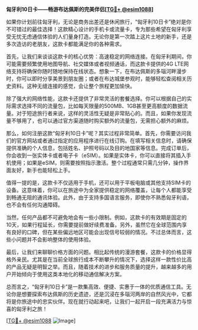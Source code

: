 **匈牙利10日卡——畅游布达佩斯的完美伴侣[[TG💪+ @esim1088](https://t.me/s/esim1088)]**

如果你计划前往匈牙利，无论是商务出差还是休闲旅行，“匈牙利10日卡”绝对是你不可错过的最佳选择！这款精心设计的手机卡或流量卡，专为那些希望在匈牙利享受无忧无虑通信体验的人们量身打造。无论你是第一次踏上这片土地的新手，还是多次造访的老朋友，这款卡都能满足你的各种需求。

首先，让我们来谈谈这款卡的核心优势：高速稳定的网络连接。在匈牙利期间，你可能需要频繁使用地图导航、社交媒体或者视频通话，而这款卡提供的4G LTE网络支持将确保你随时随地保持在线状态。想象一下，在布达佩斯的多瑙河畔漫步时，你可以即时分享美景到朋友圈；或者在布达城堡参观时，能够轻松查阅相关历史资料。这种无缝连接的感觉，会让整个旅程更加愉快。

除了强大的网络性能，这款卡还提供了非常灵活的套餐选择。你可以根据自己的实际需求选择不同的流量包，比如每天限量的500MB、1GB甚至更高额度的数据流量。对于短途旅行者来说，这样的灵活性无疑是非常贴心的。而且，如果你发现流量不够用了，也可以通过官方渠道随时购买额外的流量包，无需担心额外的麻烦。

那么，如何注册这款“匈牙利10日卡”呢？其实过程非常简单。首先，你需要访问我们的官方网站或者通过指定的应用程序进行在线订购。在填写相关信息时，请确保提供准确的个人信息，包括姓名、护照号码以及目的地国家等信息。完成订单后，你会收到一张实体卡或者电子卡（eSIM）。如果是实体卡，你可以直接将其插入手机使用；如果是eSIM，则需要按照指示激活。整个过程通常只需几分钟，操作界面友好，新手也能轻松上手。

值得一提的是，这款卡不仅适用于手机，还可以用于平板电脑或其他支持SIM卡的设备。这意味着，你可以在旅途中为全家提供稳定的网络覆盖，让每个人都能享受到畅通无阻的通讯体验。此外，由于支持多国语言服务，即使你不熟悉匈牙利语，也不会有任何沟通障碍。

当然，任何产品都不可避免地会有一些小限制。例如，这款卡的有效期是固定的10天，如果行程延长，你需要提前做好续费准备。另外，虽然它在全球范围内享有良好的口碑，但在某些偏远地区可能会出现信号较弱的情况。不过总体而言，这些小问题并不会影响整体的使用体验。

最后，让我们来聊聊价格方面的问题。相比起传统的漫游套餐，这款卡的价格显得格外亲民。尤其是在当前全球旅行成本不断攀升的情况下，选择这样一款性价比高的产品无疑是明智之举。而且，随着技术的进步和服务质量的提升，越来越多的用户开始倾向于使用这类本地化的移动通信解决方案。

总而言之，“匈牙利10日卡”是一款集高效、便捷、实惠于一体的优质通信工具。无论你是想要探索布达佩斯的历史遗迹，还是沉浸在多瑙河两岸的自然风光中，它都将是你旅途中的忠实伙伴。现在就行动起来吧，让我们一起开启一段充满活力与惊喜的匈牙利之旅！

[[TG💪+ @esim1088](https://t.me/s/esim1088) ![Image](https://i.postimg.cc/4NQfJmqS/Snipaste-2025-05-13-00-14-12.png)]